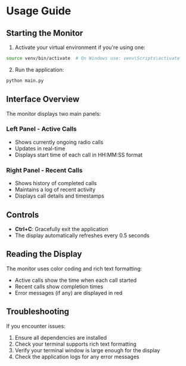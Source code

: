 # Usage Guide

## Starting the Monitor

1. Activate your virtual environment if you're using one:
```bash
source venv/bin/activate  # On Windows use: venv\Scripts\activate
```

2. Run the application:
```bash
python main.py
```

## Interface Overview

The monitor displays two main panels:

### Left Panel - Active Calls
- Shows currently ongoing radio calls
- Updates in real-time
- Displays start time of each call in HH:MM:SS format

### Right Panel - Recent Calls
- Shows history of completed calls
- Maintains a log of recent activity
- Displays call details and timestamps

## Controls

- **Ctrl+C**: Gracefully exit the application
- The display automatically refreshes every 0.5 seconds

## Reading the Display

The monitor uses color coding and rich text formatting:
- Active calls show the time when each call started
- Recent calls show completion times
- Error messages (if any) are displayed in red

## Troubleshooting

If you encounter issues:

1. Ensure all dependencies are installed
2. Check your terminal supports rich text formatting
3. Verify your terminal window is large enough for the display
4. Check the application logs for any error messages
